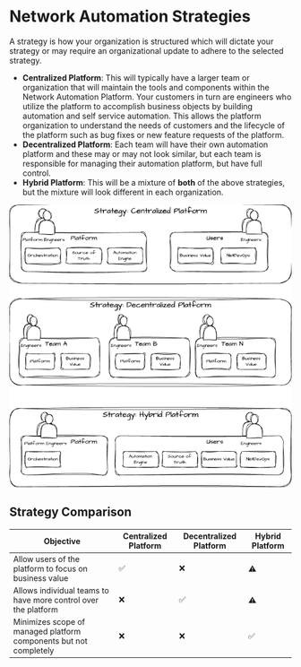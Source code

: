 # Network Automation Strategies

A strategy is how your organization is structured which will dictate your strategy or may require an organizational update to adhere to the selected strategy.

- **Centralized Platform**: This will typically have a larger team or organization that will maintain the tools and components within the Network Automation Platform. Your customers in turn are engineers who utilize the platform to accomplish business objects by building automation and self service automation. This allows the platform organization to understand the needs of customers and the lifecycle of the platform such as bug fixes or new feature requests of the platform.
- **Decentralized Platform**: Each team will have their own automation platform and these may or may not look similar, but each team is responsible for managing their automation platform, but have full control.
- **Hybrid Platform**: This will be a mixture of **both** of the above strategies, but the mixture will look different in each organization.

![Automation Strategies](strategies.png)

## Strategy Comparison

| Objective | Centralized Platform | Decentralized Platform | Hybrid Platform |
| --------- | -------------------- | ---------------------- | --------------- |
| Allow users of the platform to focus on business value | :white_check_mark: | :x: | :warning: |
| Allows individual teams to have more control over the platform | :x: | :white_check_mark: | :warning: |
| Minimizes scope of managed platform components but not completely | :x: | :x: | :white_check_mark: |
